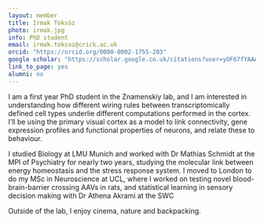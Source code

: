 ```yaml
---
layout: member
title: Irmak Toksöz
photo: irmak.jpg
info: PhD student
email: irmak.toksoz@crick.ac.uk
orcid: "https://orcid.org/0000-0002-1755-203"
google scholar: "https://scholar.google.co.uk/citations?user=yOF67fYAAAAJ&hl=en&oi=ao"
link_to_page: yes
alumni: no
---
```


I am a first year PhD student in the Znamenskiy lab, and I am interested in understanding how different wiring rules between transcriptomically defined cell types underlie different computations performed in the cortex. I’ll be using the primary visual cortex as a model to link connectivity, gene expression profiles and functional properties of neurons, and relate these to behaviour. 

I studied Biology at LMU Munich and worked with Dr Mathias Schmidt at the MPI of Psychiatry for nearly two years, studying the molecular link between energy homeostasis and the stress response system. I moved to London to do my MSc in Neuroscience at UCL, where I worked on testing novel blood-brain-barrier crossing AAVs in rats, and statistical learning in sensory decision making with Dr Athena Akrami at the SWC

Outside of the lab, I enjoy cinema, nature and backpacking.
